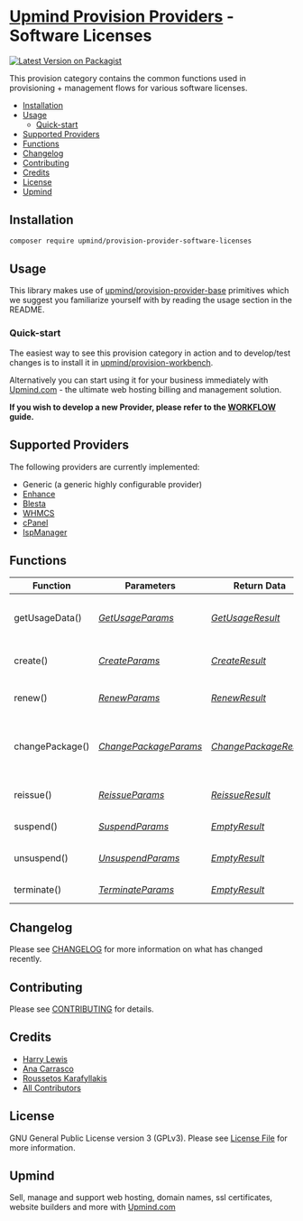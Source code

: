 # [Upmind Provision Providers](https://github.com/upmind-automation) - Software Licenses

[![Latest Version on Packagist](https://img.shields.io/packagist/v/upmind/provision-provider-software-licenses.svg?style=flat-square)](https://packagist.org/packages/upmind/provision-provider-software-licenses)

This provision category contains the common functions used in provisioning + management flows for various software licenses.

- [Installation](#installation)
- [Usage](#usage)
  - [Quick-start](#quick-start)
- [Supported Providers](#supported-providers)
- [Functions](#functions)
- [Changelog](#changelog)
- [Contributing](#contributing)
- [Credits](#credits)
- [License](#license)
- [Upmind](#upmind)

## Installation

```bash
composer require upmind/provision-provider-software-licenses
```

## Usage

This library makes use of [upmind/provision-provider-base](https://packagist.org/packages/upmind/provision-provider-base) primitives which we suggest you familiarize yourself with by reading the usage section in the README.

### Quick-start

The easiest way to see this provision category in action and to develop/test changes is to install it in [upmind/provision-workbench](https://github.com/upmind-automation/provision-workbench#readme).

Alternatively you can start using it for your business immediately with [Upmind.com](https://upmind.com/start) - the ultimate web hosting billing and management solution.

**If you wish to develop a new Provider, please refer to the [WORKFLOW](WORKFLOW.md) guide.**

## Supported Providers

The following providers are currently implemented:
  - Generic (a generic highly configurable provider)
  - [Enhance](https://enhance.com/)
  - [Blesta](https://docs.blesta.com/display/dev/Reseller+API)
  - [WHMCS](https://assets.whmcs.com/reseller/api/whmcs-reseller-api-docs-v3.2.pdf)
  - [cPanel](https://docs.cpanel.net/manage2/api/)
  - [IspManager](https://www.ispmanager.com/docs/for-partners/reselling-of-ispmanager-licenses-via-api)

## Functions

| Function | Parameters | Return Data | Description |
|---|---|---|---|
| getUsageData() | [_GetUsageParams_](src/Data/GetUsageParams.php) | [_GetUsageResult_](src/Data/GetUsageResult.php) | Get usage stats about a license key |
| create() | [_CreateParams_](src/Data/CreateParams.php) | [_CreateResult_](src/Data/CreateResult.php) | Create a new license key |
| renew() | [_RenewParams_](src/Data/RenewParams.php) | [_RenewResult_](src/Data/RenewResult.php) | Renew an existing license key |
| changePackage() | [_ChangePackageParams_](src/Data/ChangePackageParams.php) | [_ChangePackageResult_](src/Data/ChangePackageResult.php) | Upgrade or downgrade a software license package |
| reissue() | [_ReissueParams_](src/Data/ReissueParams.php) | [_ReissueResult_](src/Data/ReissueResult.php) | Reissue an existing license key |
| suspend() | [_SuspendParams_](src/Data/SuspendParams.php) | [_EmptyResult_](src/Data/EmptyResult.php) | Suspend a license key |
| unsuspend() | [_UnsuspendParams_](src/Data/UnsuspendParams.php) | [_EmptyResult_](src/Data/EmptyResult.php) | Unsuspend a license key |
| terminate() | [_TerminateParams_](src/Data/TerminateParams.php) | [_EmptyResult_](src/Data/EmptyResult.php) | Delete a license key |

## Changelog

Please see [CHANGELOG](CHANGELOG.md) for more information on what has changed recently.

## Contributing

Please see [CONTRIBUTING](CONTRIBUTING.md) for details.

## Credits

 - [Harry Lewis](https://github.com/uphlewis)
 - [Ana Carrasco](https://github.com/AnaGema)
 - [Roussetos Karafyllakis](https://github.com/RoussKS)
 - [All Contributors](../../contributors)

## License

GNU General Public License version 3 (GPLv3). Please see [License File](LICENSE.md) for more information.

## Upmind

Sell, manage and support web hosting, domain names, ssl certificates, website builders and more with [Upmind.com](https://upmind.com/start)
